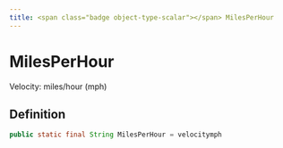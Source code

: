 ```yaml
---
title: <span class="badge object-type-scalar"></span> MilesPerHour
---
```

# <span class="badge object-type-scalar"></span> MilesPerHour

Velocity: miles/hour (mph)

## Definition

```java
public static final String MilesPerHour = velocitymph
```
